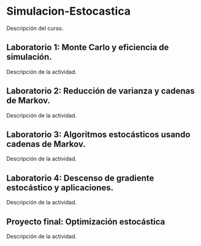 # Simulacion-Estocastica

Descripción del curso.

## Laboratorio 1: Monte Carlo y eficiencia de simulación.

Descripción de la actividad.

## Laboratorio 2: Reducción de varianza y cadenas de Markov.

Descripción de la actividad.

## Laboratorio 3: Algoritmos estocásticos usando cadenas de Markov.

Descripción de la actividad.

## Laboratorio 4: Descenso de gradiente estocástico y aplicaciones.

Descripción de la actividad.

## Proyecto final: Optimización estocástica

Descripción de la actividad.
